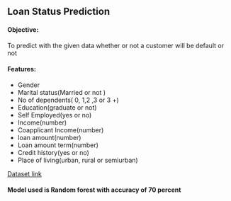 ## Loan Status Prediction

#### Objective:
To predict with the given data whether or not a customer will be default or not

#### Features:
- Gender
- Marital status(Married or not )
- No of dependents( 0, 1,2 ,3 or 3 +)
- Education(graduate or not)
- Self Employed(yes or no)
- Income(number)
- Coapplicant Income(number)
- loan amount(number)
- Loan amount term(number)
- Credit history(yes or no)
- Place of living(urban, rural or semiurban)

[Dataset link](https://www.kaggle.com/ninzaami/loan-predication)
#### Model used is Random forest with accuracy of 70 percent